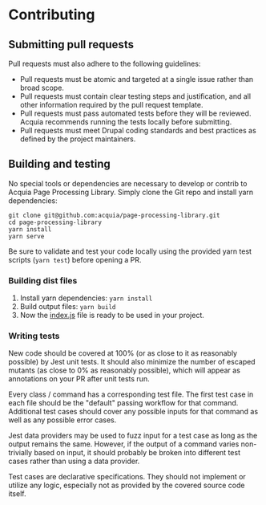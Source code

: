 # Contributing

## Submitting pull requests

Pull requests must also adhere to the following guidelines:

- Pull requests must be atomic and targeted at a single issue rather than broad scope.
- Pull requests must contain clear testing steps and justification, and all other information required by the pull request template.
- Pull requests must pass automated tests before they will be reviewed. Acquia recommends running the tests locally before submitting.
- Pull requests must meet Drupal coding standards and best practices as defined by the project maintainers.

## Building and testing

No special tools or dependencies are necessary to develop or contrib to Acquia Page Processing Library. Simply clone the Git repo and install yarn dependencies:
```
git clone git@github.com:acquia/page-processing-library.git
cd page-processing-library
yarn install
yarn serve
```

Be sure to validate and test your code locally using the provided yarn test scripts (`yarn test`) before opening a PR.

### Building dist files

1. Install yarn dependencies: `yarn install`
2. Build output files: `yarn build`
3. Now the [index.js](dist/index.js) file is ready to be used in your project.

### Writing tests

New code should be covered at 100% (or as close to it as reasonably possible) by Jest unit tests. It should also minimize the number of escaped mutants (as close to 0% as reasonably possible), which will appear as annotations on your PR after unit tests run.

Every class / command has a corresponding test file. The first test case in each file should be the "default" passing workflow for that command. Additional test cases should cover any possible inputs for that command as well as any possible error cases.

Jest data providers may be used to fuzz input for a test case as long as the output remains the same. However, if the output of a command varies non-trivially based on input, it should probably be broken into different test cases rather than using a data provider.

Test cases are declarative specifications. They should not implement or utilize any logic, especially not as provided by the covered source code itself.


